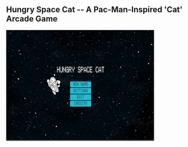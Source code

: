 ## Hungry Space Cat -- A Pac-Man-Inspired 'Cat' Arcade Game

<img src="Documentation/menu.png" width="400" height="300">
